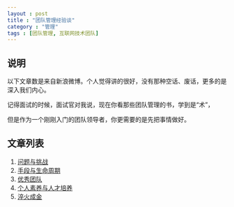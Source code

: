 ```yaml
---
layout : post
title : "团队管理经验谈"
category : "管理"
tags : [团队管理, 互联网技术团队]
---
```


## 说明

以下文章数是来自新浪微博。个人觉得讲的很好，没有那种空话、废话，更多的是深入我们内心。

记得面试的时候，面试官对我说，现在你看那些团队管理的书，学到是“术”，

但是作为一个刚刚入门的团队领导者，你更需要的是先把事情做好。

## 文章列表

 1. [问题与挑战](http://weibo.com/p/1001603832672320359247?mod=zwenzhang)
 2. [手段与生命周期](http://weibo.com/p/1001603833681868412254?mod=zwenzhang)
 3. [优秀团队](http://weibo.com/p/1001603834042846980417?mod=zwenzhang)
 4. [个人素养与人才培养](http://weibo.com/p/1001603834419021507716?mod=zwenzhang)
 5. [淬火成金](http://weibo.com/p/1001603834780855700761?mod=zwenzhang)

